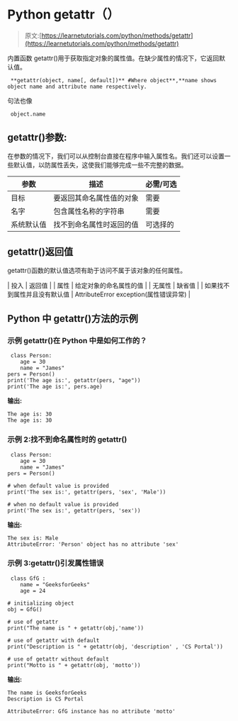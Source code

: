 # Python getattr（）

> 原文:[https://learnetutorials.com/python/methods/getattr](https://learnetutorials.com/python/methods/getattr)

内置函数 getattr()用于获取指定对象的属性值。在缺少属性的情况下，它返回默认值。

```
 **getattr(object, name[, default])** #Where object**,**name shows object name and attribute name respectively.

```

句法也像

```
 object.name 

```

## getattr()参数:

在参数的情况下，我们可以从控制台直接在程序中输入属性名。我们还可以设置一些默认值，以防属性丢失，这使我们能够完成一些不完整的数据。

| 参数 | 描述 | 必需/可选 |
| --- | --- | --- |
| 目标 | 要返回其命名属性值的对象 | 需要 |
| 名字 | 包含属性名称的字符串 | 需要 |
| 系统默认值 | 找不到命名属性时返回的值 | 可选择的 |

## getattr()返回值

getattr()函数的默认值选项有助于访问不属于该对象的任何属性。

| 投入 | 返回值 |
| 属性 | 给定对象的命名属性的值 |
| 无属性 | 缺省值 |
| 如果找不到属性并且没有默认值 | AttributeError exception(属性错误异常) |

## Python 中 getattr()方法的示例

### 示例 getattr()在 Python 中是如何工作的？

```
 class Person:
    age = 30
    name = "James"
pers = Person()
print('The age is:', getattr(pers, "age"))
print('The age is:', pers.age) 

```

**输出:**

```
The age is: 30
The age is: 30 
```

### 示例 2:找不到命名属性时的 getattr()

```
 class Person:
    age = 30
    name = "James"
pers = Person()

# when default value is provided
print('The sex is:', getattr(pers, 'sex', 'Male'))

# when no default value is provided
print('The sex is:', getattr(pers, 'sex')) 

```

**输出:**

```
The sex is: Male
AttributeError: 'Person' object has no attribute 'sex' 
```

### 示例 3:getattr()引发属性错误

```
 class GfG :
    name = "GeeksforGeeks"
    age = 24

# initializing object
obj = GfG()

# use of getattr
print("The name is " + getattr(obj,'name'))

# use of getattr with default
print("Description is " + getattr(obj, 'description' , 'CS Portal'))

# use of getattr without default
print("Motto is " + getattr(obj, 'motto')) 

```

**输出:**

```
The name is GeeksforGeeks
Description is CS Portal

AttributeError: GfG instance has no attribute 'motto' 
```